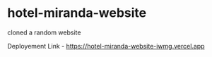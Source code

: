 # hotel-miranda-website
cloned a random website

Deployement Link - https://hotel-miranda-website-iwmg.vercel.app
